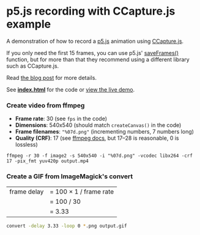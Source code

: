 # p5.js recording with CCapture.js example

A demonstration of how to record a [p5.js](https://p5js.org/) animation using [CCapture.js](https://github.com/spite/ccapture.js).

If you only need the first 15 frames, you can use p5.js' [saveFrames()](https://p5js.org/reference/#/p5/saveFrames) function, but for more than that they recommend using a different library such as CCapture.js.

Read [the blog post](https://peterbeshai.com/p5js-ccapture.html) for more details.

See **[index.html](https://github.com/pbeshai/p5js-ccapture/blob/master/index.html)** for the code or [view the live demo](https://peterbeshai.com/p5js-ccapture/).


### Create video from ffmpeg

- **Frame rate**: 30 (see `fps` in the code)
- **Dimensions**: 540x540 (should match `createCanvas()` in the code)
- **Frame filenames**: `"%07d.png"` (incrementing numbers, 7 numbers long)
- **Quality (CRF)**: 17 (see [ffmpeg docs](https://trac.ffmpeg.org/wiki/Encode/H.264), but 17–28 is reasonable, 0 is lossless)

```
ffmpeg -r 30 -f image2 -s 540x540 -i "%07d.png" -vcodec libx264 -crf 17 -pix_fmt yuv420p output.mp4
```


### Create a GIF from ImageMagick's convert

|   |   |
| ---- | ----- |
| frame delay | = 100 &times; 1 / frame rate |
|  | = 100 / 30 |
|  | = 3.33 |

```bash
convert -delay 3.33 -loop 0 *.png output.gif
```
